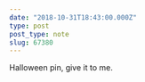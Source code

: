 ```yaml
---
date: "2018-10-31T18:43:00.000Z"
type: post 
post_type: note
slug: 67380
---
```

Halloween pin, give it to me. 
